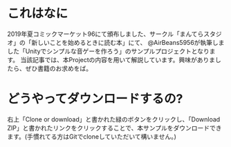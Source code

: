 # これはなに
2019年夏コミックマーケット96にて頒布しました、サークル「まんてらスタジオ」の「新しいことを始めるときに読む本」にて、
@AirBeans5956が執筆しました「Unityでシンプルな音ゲーを作ろう」のサンプルプロジェクトとなります。
当該記事では、本Projectの内容を用いて解説しています。興味がありましたら、ぜひ書籍のお求めをば。

# どうやってダウンロードするの?
右上「Clone or download」と書かれた緑のボタンをクリックし、「Download ZIP」と書かれたリンクをクリックすることで、本サンプルをダウンロードできます。(手慣れてる方はGitでcloneしていただいて構いません。)